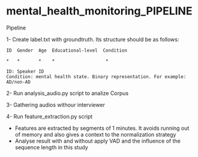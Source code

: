 # mental_health_monitoring_PIPELINE

Pipeline

1- Create label.txt with groundtruth. Its structure should be as follows:

    ID  Gender  Age  Educational-level  Condition
    
    *   *       *    *                   *
     
    ID: Speaker ID
    Condition: mental health state. Binary representation. For example: AD/non-AD

2- Run analysis_audio.py script to analize Corpus

3- Gathering audios withour interviewer

4- Run feature_extraction.py script
  * Features are extracted by segments of 1 minutes. It avoids running out of memory and also gives a context to the normalization strategy
  * Analyse result with and without apply VAD and the influence of the sequence length in this study
